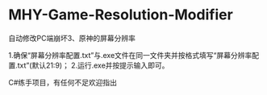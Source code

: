 # MHY-Game-Resolution-Modifier
自动修改PC端崩坏3、原神的屏幕分辨率

1.确保“屏幕分辨率配置.txt”与.exe文件在同一文件夹并按格式填写“屏幕分辨率配置.txt”(默认21:9)；
2.运行.exe并按提示输入即可。

C#练手项目，有任何不足欢迎指出
